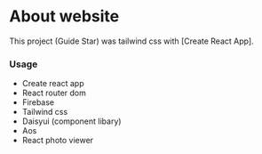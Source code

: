 #  About website

This project (Guide Star) was tailwind css with [Create React App].


### Usage
* Create react app
* React router dom
* Firebase
* Tailwind css
* Daisyui (component libary)
* Aos
* React photo viewer


